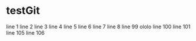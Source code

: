 # testGit
line 1
line 2
line 3
line 4
line 5
line 6
line 7
line 8
line 99 ololo
line 100
line 101
line 105
line 106